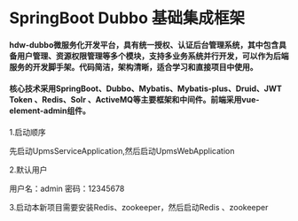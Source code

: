 # SpringBoot Dubbo 基础集成框架
#### hdw-dubbo微服务化开发平台，具有统一授权、认证后台管理系统，其中包含具备用户管理、资源权限管理等多个模块，支持多业务系统并行开发，可以作为后端服务的开发脚手架。代码简洁，架构清晰，适合学习和直接项目中使用。
#### 核心技术采用SpringBoot、Dubbo、Mybatis、Mybatis-plus、Druid、JWT Token 、Redis、Solr 、ActiveMQ等主要框架和中间件。前端采用vue-element-admin组件。


1.启动顺序

先启动UpmsServiceApplication,然后启动UpmsWebApplication

2.默认用户

用户名：admin
密码：12345678

3.启动本新项目需要安装Redis、zookeeper，然后启动Redis 、zookeeper
